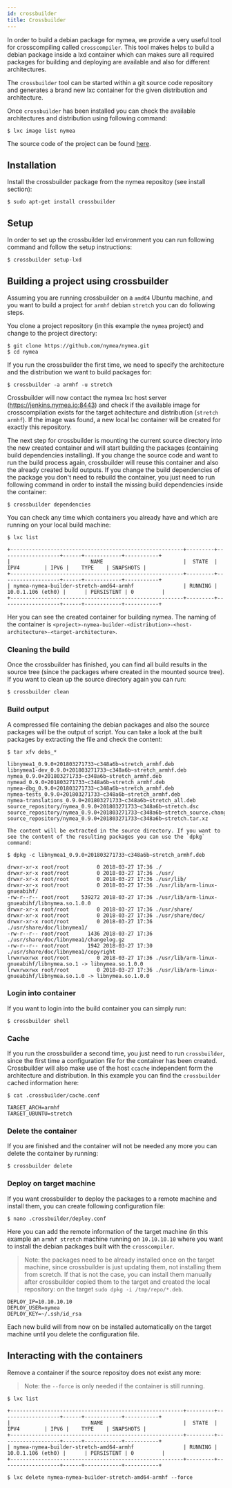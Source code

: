 ```yaml
---
id: crossbuilder
title: Crossbuilder
---
```


In order to build a debian package for nymea, we provide a very useful tool for crosscompiling called `crosscompiler`.
This tool makes helps to build a debian package inside a lxd container which can makes sure all required packages for building and deploying
are available and also for different architectures.

The `crossbuilder` tool can be started within a git source code repository and generates a brand new lxc container for the given distribution and architecture.

Once `crossbuilder` has been installed you can check the available architectures and distribution using following command:

    $ lxc image list nymea


The source code of the project can be found [here](https://github.com/nymea/crossbuilder/).

## Installation

Install the crossbuilder package from the nymea repositoy (see install section):

    $ sudo apt-get install crossbuilder


## Setup

In order to set up the crossbuilder lxd environment you can run following command and follow the setup instructions:

    $ crossbuilder setup-lxd


## Building a project using crossbuilder

Assuming you are running crossbuilder on a `amd64` Ubuntu machine, and you want to build a project for `armhf` debian `stretch` you can do following steps.

You clone a project repository (in this example the `nymea` project) and change to the project directory:

    $ git clone https://github.com/nymea/nymea.git
    $ cd nymea
    
If you run the crossbuilder the first time, we need to specify the architecture and the distribution we want to build packages for:

    $ crossbuilder -a armhf -u stretch
    
Crossbuilder will now contact the nymea lxc host server (https://jenkins.nymea.io:8443) and check if the available image for crosscompilation exists for the target achitecture and distribution (`stretch armhf`). If the image was found, a new local lxc container will be created for exactly this repository.

The next step for crossbuilder is mounting the current source directory into the new created container and will start building the packages (containing build dependencies installing). If you change the source code and want to run the build process again, crossbuilder will reuse this container and also the already created build outputs. If you change the build dependencies of the package you don't need to rebuild the container, you just need to run following command in order to install the missing build dependencies inside the container:

    $ crossbuilder dependencies

You can check any time which containers you already have and which are running on your local build machine:

    $ lxc list
    
    +--------------------------------------------------------+---------+-------------------+------+------------+-----------+
    |                          NAME                          |  STATE  |       IPV4        | IPV6 |    TYPE    | SNAPSHOTS |
    +--------------------------------------------------------+---------+-------------------+------+------------+-----------+
    | nymea-nymea-builder-stretch-amd64-armhf                | RUNNING | 10.0.1.106 (eth0) |      | PERSISTENT | 0         |
    +--------------------------------------------------------+---------+-------------------+------+------------+-----------+

Her you can see the created container for building nymea. The naming of the container is `<project>-nymea-builder-<distribution>-<host-architecture>-<target-architecture>`.

### Cleaning the build

Once the crossbuilder has finished, you can find all build results in the source tree (since the packages where created in the mounted source tree). If you want to clean up the source directory again you can run:

    $ crossbuilder clean

### Build output

A compressed file containing the debian packages and also the source packages will be the output of script. You can take a look at the built packages by extracting the file and check the content:

    $ tar xfv debs_*
    
    libnymea1_0.9.0+201803271733~c348a6b~stretch_armhf.deb
    libnymea1-dev_0.9.0+201803271733~c348a6b~stretch_armhf.deb
    nymea_0.9.0+201803271733~c348a6b~stretch_armhf.deb
    nymead_0.9.0+201803271733~c348a6b~stretch_armhf.deb
    nymea-dbg_0.9.0+201803271733~c348a6b~stretch_armhf.deb
    nymea-tests_0.9.0+201803271733~c348a6b~stretch_armhf.deb
    nymea-translations_0.9.0+201803271733~c348a6b~stretch_all.deb
    source_repository/nymea_0.9.0+201803271733~c348a6b~stretch.dsc
    source_repository/nymea_0.9.0+201803271733~c348a6b~stretch_source.changes
    source_repository/nymea_0.9.0+201803271733~c348a6b~stretch.tar.xz

    The content will be extracted in the source directory. If you want to see the content of the resulting packages you can use the `dpkg` command:

    $ dpkg -c libnymea1_0.9.0+201803271733~c348a6b~stretch_armhf.deb

    drwxr-xr-x root/root         0 2018-03-27 17:36 ./
    drwxr-xr-x root/root         0 2018-03-27 17:36 ./usr/
    drwxr-xr-x root/root         0 2018-03-27 17:36 ./usr/lib/
    drwxr-xr-x root/root         0 2018-03-27 17:36 ./usr/lib/arm-linux-gnueabihf/
    -rw-r--r-- root/root    539272 2018-03-27 17:36 ./usr/lib/arm-linux-gnueabihf/libnymea.so.1.0.0
    drwxr-xr-x root/root         0 2018-03-27 17:36 ./usr/share/
    drwxr-xr-x root/root         0 2018-03-27 17:36 ./usr/share/doc/
    drwxr-xr-x root/root         0 2018-03-27 17:36 ./usr/share/doc/libnymea1/
    -rw-r--r-- root/root      1436 2018-03-27 17:36 ./usr/share/doc/libnymea1/changelog.gz
    -rw-r--r-- root/root      1942 2018-03-27 17:30 ./usr/share/doc/libnymea1/copyright
    lrwxrwxrwx root/root         0 2018-03-27 17:36 ./usr/lib/arm-linux-gnueabihf/libnymea.so.1 -> libnymea.so.1.0.0
    lrwxrwxrwx root/root         0 2018-03-27 17:36 ./usr/lib/arm-linux-gnueabihf/libnymea.so.1.0 -> libnymea.so.1.0.0


### Login into container

If you want to login into the build container you can simply run:

    $ crossbuilder shell

### Cache

If you run the crossbuilder a second time, you just need to run `crossbuilder`, since the first time a configuration file for the container has been created. Crossbuilder will also make use of the host `ccache` independent form the architecture and distribution. In this example you can find the `crossbuilder` cached information here:

    $ cat .crossbuilder/cache.conf
    
    TARGET_ARCH=armhf
    TARGET_UBUNTU=stretch

### Delete the container

If you are finished and the container will not be needed any more you can delete the container by running:

    $ crossbuilder delete

### Deploy on target machine

If you want crossbuilder to deploy the packages to a remote machine and install them, you can create following configuration file:

    $ nano .crossbuilder/deploy.conf

Here you can add the remote information of the target machine (in this example an `armhf stretch` machine running on `10.10.10.10` where you want to install the debian packages built with the `crosscompiler`.

> Note: the packages need to be already installed once on the target machine, since crossbuilder is just updating them, not installing them from scretch. If that is not the case, you can install them manually after crossbuilder copied them to the target and created the local repository: on the target `sudo dpkg -i /tmp/repo/*.deb`.

    DEPLOY_IP=10.10.10.10
    DEPLOY_USER=nymea
    DEPLOY_KEY=~/.ssh/id_rsa

Each new build will from now on be installed automatically on the target machine until you delete the configuration file.

## Interacting with the containers

Remove a container if the source repositoy does not exist any more:

> Note: the `--force` is only needed if the container is still running.

    $ lxc list
    
    +--------------------------------------------------------+---------+-------------------+------+------------+-----------+
    |                          NAME                          |  STATE  |       IPV4        | IPV6 |    TYPE    | SNAPSHOTS |
    +--------------------------------------------------------+---------+-------------------+------+------------+-----------+
    | nymea-nymea-builder-stretch-amd64-armhf                | RUNNING | 10.0.1.106 (eth0) |      | PERSISTENT | 0         |
    +--------------------------------------------------------+---------+-------------------+------+------------+-----------+

    $ lxc delete nymea-nymea-builder-stretch-amd64-armhf --force
